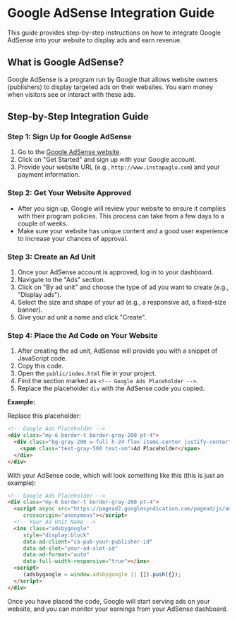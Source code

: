 # Google AdSense Integration Guide

This guide provides step-by-step instructions on how to integrate Google AdSense into your website to display ads and earn revenue.

## What is Google AdSense?

Google AdSense is a program run by Google that allows website owners (publishers) to display targeted ads on their websites. You earn money when visitors see or interact with these ads.

## Step-by-Step Integration Guide

### Step 1: Sign Up for Google AdSense
1.  Go to the [Google AdSense website](https://www.google.com/adsense/start/).
2.  Click on "Get Started" and sign up with your Google account.
3.  Provide your website URL (e.g., `http://www.instapaglu.com`) and your payment information.

### Step 2: Get Your Website Approved
-   After you sign up, Google will review your website to ensure it complies with their program policies. This process can take from a few days to a couple of weeks.
-   Make sure your website has unique content and a good user experience to increase your chances of approval.

### Step 3: Create an Ad Unit
1.  Once your AdSense account is approved, log in to your dashboard.
2.  Navigate to the "Ads" section.
3.  Click on "By ad unit" and choose the type of ad you want to create (e.g., "Display ads").
4.  Select the size and shape of your ad (e.g., a responsive ad, a fixed-size banner).
5.  Give your ad unit a name and click "Create".

### Step 4: Place the Ad Code on Your Website
1.  After creating the ad unit, AdSense will provide you with a snippet of JavaScript code.
2.  Copy this code.
3.  Open the `public/index.html` file in your project.
4.  Find the section marked as `<!-- Google Ads Placeholder -->`.
5.  Replace the placeholder `div` with the AdSense code you copied.

**Example:**

Replace this placeholder:
```html
<!-- Google Ads Placeholder -->
<div class="my-6 border-t border-gray-200 pt-4">
  <div class="bg-gray-200 w-full h-24 flex items-center justify-center">
    <span class="text-gray-500 text-sm">Ad Placeholder</span>
  </div>
</div>
```

With your AdSense code, which will look something like this (this is just an example):
```html
<!-- Google Ads Placeholder -->
<div class="my-6 border-t border-gray-200 pt-4">
  <script async src="https://pagead2.googlesyndication.com/pagead/js/adsbygoogle.js?client=ca-pub-your-publisher-id"
     crossorigin="anonymous"></script>
  <!-- Your Ad Unit Name -->
  <ins class="adsbygoogle"
     style="display:block"
     data-ad-client="ca-pub-your-publisher-id"
     data-ad-slot="your-ad-slot-id"
     data-ad-format="auto"
     data-full-width-responsive="true"></ins>
  <script>
     (adsbygoogle = window.adsbygoogle || []).push({});
  </script>
</div>
```

Once you have placed the code, Google will start serving ads on your website, and you can monitor your earnings from your AdSense dashboard.
